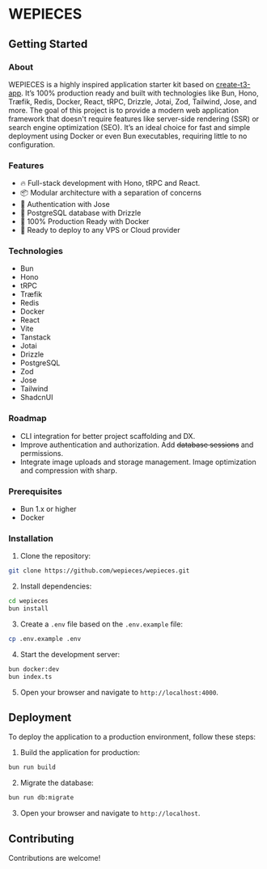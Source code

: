 # WEPIECES

## Getting Started

### About

WEPIECES is a highly inspired application starter kit based on
[create-t3-app](https://create.t3.gg/). It’s 100% production ready and built
with technologies like Bun, Hono, Træfik, Redis, Docker, React, tRPC, Drizzle,
Jotai, Zod, Tailwind, Jose, and more. The goal of this project is to provide a
modern web application framework that doesn't require features like server-side
rendering (SSR) or search engine optimization (SEO). It’s an ideal choice for
fast and simple deployment using Docker or even Bun executables, requiring
little to no configuration.

### Features

- 🔥 Full-stack development with Hono, tRPC and React.
- 📦 Modular architecture with a separation of concerns
- 🔐 Authentication with Jose
- 🐘 PostgreSQL database with Drizzle
- 🐋 100% Production Ready with Docker
- 🚢 Ready to deploy to any VPS or Cloud provider

### Technologies

- Bun
- Hono
- tRPC
- Træfik
- Redis
- Docker
- React
- Vite
- Tanstack
- Jotai
- Drizzle
- PostgreSQL
- Zod
- Jose
- Tailwind
- ShadcnUI

### Roadmap

- CLI integration for better project scaffolding and DX.
- Improve authentication and authorization. Add ~~database sessions~~ and
  permissions.
- Integrate image uploads and storage management. Image optimization and
  compression with sharp.

### Prerequisites

- Bun 1.x or higher
- Docker

### Installation

1. Clone the repository:

```bash
git clone https://github.com/wepieces/wepieces.git
```

2. Install dependencies:

```bash
cd wepieces
bun install
```

3. Create a `.env` file based on the `.env.example` file:

```bash
cp .env.example .env
```

4. Start the development server:

```bash
bun docker:dev
bun index.ts
```

5. Open your browser and navigate to `http://localhost:4000`.

## Deployment

To deploy the application to a production environment, follow these steps:

1. Build the application for production:

```bash
bun run build
```

2. Migrate the database:

```bash
bun run db:migrate
```

3. Open your browser and navigate to `http://localhost`.

## Contributing

Contributions are welcome!
